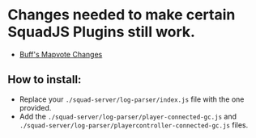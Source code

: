 # Changes needed to make certain SquadJS Plugins still work.

- [Buff's Mapvote Changes](https://github.com/Buff-oG/Galactic-Contention-squad-js-map-vote)

## How to install:
- Replace your `./squad-server/log-parser/index.js` file with the one provided.
- Add the `./squad-server/log-parser/player-connected-gc.js` and `./squad-server/log-parser/playercontroller-connected-gc.js` files.